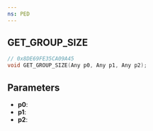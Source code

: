 ```yaml
---
ns: PED
---
```

## GET_GROUP_SIZE

```c
// 0x8DE69FE35CA09A45
void GET_GROUP_SIZE(Any p0, Any p1, Any p2);
```

## Parameters
* **p0**:
* **p1**:
* **p2**:
